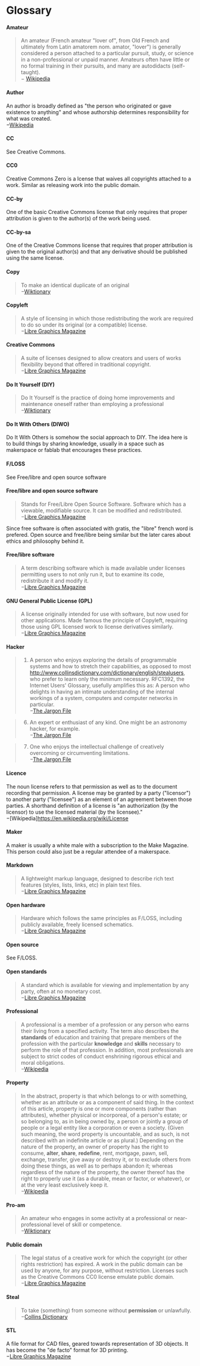 Glossary
======

#### Amateur
> An amateur (French amateur  "lover of", from Old French and ultimately from Latin amatorem nom.  amator, "lover") is generally considered a person attached to a  particular pursuit, study, or science in a non-professional or unpaid  manner. Amateurs often have little or no formal training in their  pursuits, and many are autodidacts (self-taught).  
− [Wikipedia](https://en.wikipedia.org/wiki/Amateur )

#### Author
An author is broadly defined as "the person who originated or gave  existence to anything" and whose authorship determines responsibility  for what was created.  
−[Wikipedia](https://en.wikipedia.org/wiki/Author )

#### CC
See Creative Commons.

#### CC0
Creative Commons Zero is a lcense  that waives all copyrights attached to a work. Similar as releasing work into the public domain. 

#### CC-by 
One of the basic Creative Commons license that only requires that proper  attribution is given to the author(s) of the work being used.

#### CC-by-sa
One of the Creative Commons license that requires that proper attribution is given to the original author(s) and that any derivative should be  published using the same license.

#### Copy
> To make an identical duplicate of an original  
−[Wiktionary](https://en.wiktionary.org/wiki/copy )

#### Copyleft 
>  A style of licensing in which those redistributing the work are  required to do so under its original (or a compatible) license.  
−[Libre Graphics Magazine](http://libregraphicsmag.com/ )

#### Creative Commons
>   A suite of licenses designed to allow creators and users of works   flexibility beyond that offered in traditional copyright.  
−[Libre Graphics Magazine](http://libregraphicsmag.com/ )

#### Do It Yourself (DIY)
> Do It Yourself is the practice of doing home improvements and maintenance oneself rather than employing a professional  
−[Wiktionary](https://en.wiktionary.org/wiki/do_it_yourself)

#### Do It With Others (DIWO)
Do It With Others is somehow the social  approach to DIY. The idea here is to build things by sharing knowledge,  usually in a space such as makerspace or fablab that encourages these  practices.

#### F/LOSS
See Free/libre and open source software

#### Free/libre and open source software
>  Stands for Free/Libre Open Source Software. Software which has a  viewable, modifiable source. It can be modified and redistributed.  
−[Libre Graphics Magazine](http://libregraphicsmag.com/ )

Since  free software is often associated with gratis, the "libre" french word   is prefered. Open source and free/libre being similar but the later  cares about ethics and philosophy behind it.

#### Free/libre software
> A term describing software which is made available under licenses permitting users to not only run it, but to examine its code, redistribute it and modify it.  
−[Libre Graphics Magazine](http://libregraphicsmag.com/ )

#### GNU General Public License (GPL)
>  A license originally intended for use with software, but now used for  other applications. Made famous the principle of Copyleft, requiring  those using GPL licensed work to license derivatives similarly.  
−[Libre Graphics Magazine](http://libregraphicsmag.com/ )

#### Hacker
> 1. A person who enjoys exploring the details of programmable systems  and how to stretch their capabilities, as opposed to most http://www.collinsdictionary.com/dictionary/english/stealusers, who prefer to learn only the minimum necessary.  RFC1392, the Internet Users' Glossary,  usefully amplifies this as: A person who delights in having an     intimate understanding of the internal workings of a system, computers  and computer networks in particular.  
−[The Jargon File](http://www.catb.org/jargon/html/H/hacker.html)

> 6. An expert or enthusiast of any kind. One might be an astronomy hacker, for example.  
−[The Jargon File](http://www.catb.org/jargon/html/H/hacker.html)

> 7. One who enjoys the intellectual challenge of creatively overcoming or circumventing limitations.  
−[The Jargon File](http://www.catb.org/jargon/html/H/hacker.html)

#### Licence 
The  noun license refers to that permission as well as to the document  recording that permission. A license may be granted by a party     ("licensor") to another party ("licensee") as an element of an  agreement  between those parties. A shorthand definition of a license is  "an authorization (by the licensor) to use the licensed material  (by   the  licensee)."  
−[Wikipedia]https://en.wikipedia.org/wiki/License

#### Maker
A maker is usually a white male with a subscription to the Make Magazine. This person could also just be a regular attendee of a makerspace.

#### Markdown
> A lightweight markup language, designed to describe rich text features (styles, lists, links, etc) in plain text files.  
−[Libre Graphics Magazine](http://libregraphicsmag.com/ )

#### Open hardware
> Hardware which follows the same principles as F/LOSS, including publicly available, freely licensed schematics.  
−[Libre Graphics Magazine](http://libregraphicsmag.com/ )

#### Open source 
See F/LOSS.

#### Open standards
> A standard which is available for viewing and implementation by any party, often at no monetary cost.  
−[Libre Graphics Magazine](http://libregraphicsmag.com/ )

#### Professional
>  A professional is a member of a profession or any person who earns  their living from a specified activity. The term also describes the  **standards** of education and training that prepare members of the  profession with the particular **knowledge** and **skills**  necessary   to perform the role of that profession. In addition, most professionals  are subject to strict codes of conduct enshrining rigorous ethical and  moral obligations.  
−[Wikipedia](https://en.wikipedia.org/wiki/Professional )

#### Property
>  In the abstract, property is that which belongs to or with    something,   whether as an attribute or as a component of said thing.   In  the   context of this article, property is one or more components   (rather    than attributes), whether physical or incorporeal, of a   person's  estate;  or so belonging to, as in being owned by, a person  or  jointly a  group  of people or a legal entity like a corporation or   even a  society. (Given  such meaning, the word property is   uncountable,  and as  such, is not  described with an indefinite  article  or as plural.)   Depending on the  nature of the property, an  owner of  property has the  right to consume,  **alter**, **share**,  **redefine**, rent, mortgage,  pawn, sell,  exchange, transfer, give   away or destroy it, or to exclude  others from  doing these things, as   well as to perhaps abandon it;  whereas regardless  of the nature of  the  property, the owner thereof has  the right to  properly use it (as  a  durable, mean or factor, or  whatever), or at the  very least   exclusively keep it.  
−[Wikipedia](https://en.wikipedia.org/wiki/Property)

#### Pro-am
> An amateur who engages in some activity at a professional or near-professional level of skill or competence.  
−[Wiktionary](https://en.wiktionary.org/wiki/pro-am )

#### Public domain
> The legal status of a creative work for which the copyright (or other rights restriction) has expired. A work in the public domain can be used by anyone, for any purpose, without restriction. Licenses such as the Creative Commons CC0 license emulate public domain.  
−[Libre Graphics Magazine](http://libregraphicsmag.com/ )

#### Steal  
> To take (something) from someone without **permission** or unlawfully.  
−[Collins Dictionary](http://www.collinsdictionary.com/dictionary/english/steal )

#### STL
A file format for CAD files, geared towards representation of 3D objects. It has become the "de facto" format for 3D printing.  
−[Libre Graphics Magazine](http://libregraphicsmag.com/ )

